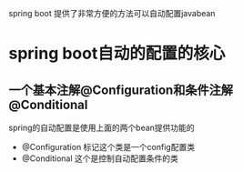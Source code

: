 spring boot 提供了非常方便的方法可以自动配置javabean

# spring boot自动的配置的核心

## 一个基本注解@Configuration和条件注解@Conditional

spring的自动配置是使用上面的两个bean提供功能的

- @Configuration 标记这个类是一个config配置类
- @Conditional 这个是控制自动配置条件的类

